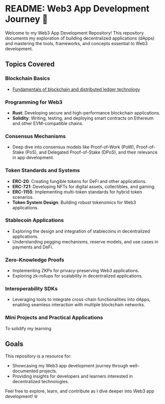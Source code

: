 # README: Web3 App Development Journey 🚀

Welcome to my Web3 App Development Repository! This repository documents my exploration of building decentralized applications (dApps) and mastering the tools, frameworks, and concepts essential to Web3 development.  

## Topics Covered  

### **Blockchain Basics**  
- [Fundamentals of blockchain and distributed ledger technology](./basic/README.md)  

### **Programming for Web3**  
- **Rust**: Developing secure and high-performance blockchain applications.  
- **Solidity**: Writing, testing, and deploying smart contracts on Ethereum and other EVM-compatible chains.  

### **Consensus Mechanisms**  
- Deep dive into consensus models like Proof-of-Work (PoW), Proof-of-Stake (PoS), and Delegated Proof-of-Stake (DPoS), and their relevance in app development.  

### **Token Standards and Systems**  
- **ERC-20**: Creating fungible tokens for DeFi and other applications.  
- **ERC-721**: Developing NFTs for digital assets, collectibles, and gaming.  
- **ERC-1155**: Implementing multi-token standards for hybrid token scenarios.  
- **Token System Design**: Building robust tokenomics for Web3 applications.  

### **Stablecoin Applications**  
- Exploring the design and integration of stablecoins in decentralized applications.  
- Understanding pegging mechanisms, reserve models, and use cases in payments and DeFi.  

### **Zero-Knowledge Proofs**  
- Implementing ZKPs for privacy-preserving Web3 applications.  
- Exploring zk-rollups for scalability in decentralized applications.  

### **Interoperability SDKs**  
- Leveraging tools to integrate cross-chain functionalities into dApps, enabling seamless interaction with multiple blockchain networks.  

### **Mini Projects and Practical Applications**  
To solidify my learning

## Goals  
This repository is a resource for:  
- Showcasing my Web3 app development journey through well-documented projects.  
- Providing insights for developers and learners interested in decentralized technologies.  

Feel free to explore, learn, and contribute as I dive deeper into Web3 app development! 🌐
